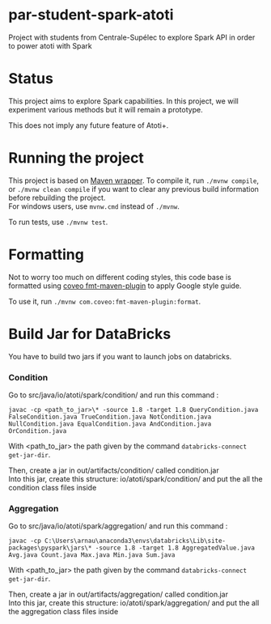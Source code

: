 # par-student-spark-atoti

Project with students from Centrale-Supélec to explore Spark API in order to power atoti with Spark

# Status

This project aims to explore Spark capabilities. In this project, we will experiment various methods
but it will remain a prototype.

This does not imply any future feature of Atoti+.

# Running the project

This project is based on [Maven wrapper](https://github.com/takari/maven-wrapper). To compile it,
run `./mvnw compile`, or `./mvnw clean compile` if you want to clear any previous build information
before rebuilding the project.<br>
For windows users, use `mvnw.cmd` instead of `./mvnw`.

To run tests, use `./mvnw test`.

# Formatting

Not to worry too much on different coding styles, this code base is formatted
using [coveo fmt-maven-plugin](https://github.com/coveooss/fmt-maven-plugin) to apply Google style
guide.

To use it, run `./mvnw com.coveo:fmt-maven-plugin:format`.

# Build Jar for DataBricks

You have to build two jars if you want to launch jobs on databricks.

### Condition

Go to src/java/io/atoti/spark/condition/ and run this command :
```shell
javac -cp <path_to_jar>\* -source 1.8 -target 1.8 QueryCondition.java FalseCondition.java TrueCondition.java NotCondition.java NullCondition.java EqualCondition.java AndCondition.java OrCondition.java
```
With <path_to_jar> the path given by the command `databricks-connect get-jar-dir`.

Then, create a jar in out/artifacts/condition/ called condition.jar  
Into this jar, create this structure: io/atoti/spark/condition/ and put the all the condition class files inside

### Aggregation

Go to src/java/io/atoti/spark/aggregation/ and run this command :
```shell
javac -cp C:\Users\arnau\anaconda3\envs\databricks\Lib\site-packages\pyspark\jars\* -source 1.8 -target 1.8 AggregatedValue.java Avg.java Count.java Max.java Min.java Sum.java
```
With <path_to_jar> the path given by the command `databricks-connect get-jar-dir`.

Then, create a jar in out/artifacts/aggregation/ called condition.jar  
Into this jar, create this structure: io/atoti/spark/aggregation/ and put the all the aggregation class files inside